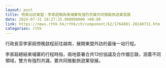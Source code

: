 ```yaml
---
layout: post
title: 特首出訪東盟｜李家超稱與柬埔寨有強烈共識共同推動旅遊業發展
date: 2024-07-31 18:27:35.000000000 +08:00
link: https://news.rthk.hk/rthk/ch/component/k2/1764081-20240731.htm
categories: rthk
---
```


行政長官李家超傍晚啟程前往越南，展開東盟外訪的最後一站行程。

李家超總結柬埔寨的行程時指，兩地簽署合共13份協議及合作備忘錄，涵蓋不同領域，雙方有強烈共識，要共同推動旅遊業發展。
